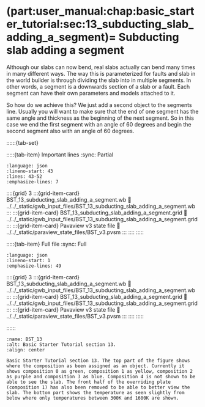 (part:user_manual:chap:basic_starter_tutorial:sec:13_subducting_slab_adding_a_segment)=
Subducting slab adding a segment
================================

Although our slabs can now bend, real slabs actually can bend many times in many different ways. The way this is parameterized for faults and slab in the world builder is through dividing the slab into in multiple segments. In other words, a segment is a downwards section of a slab or a fault. Each segment can have their own parameters and models attached to it. 

So how do we achieve this? We just add a second object to the segments line. Usually you will want to make sure that the end of one segment has the same angle and thickness as the beginning of the next segment. So in this case we end the first segment with an angle of 60 degrees and begin the second segment also with an angle of 60 degrees.

::::::{tab-set}

:::::{tab-item} Important lines
:sync: Partial

```{literalinclude} ../../_static/gwb_input_files/BST_13_subducting_slab_adding_a_segment.wb
:language: json
:lineno-start: 43
:lines: 43-52
:emphasize-lines: 7
```
::::{grid} 3
:::{grid-item-card} BST_13_subducting_slab_adding_a_segment.wb
:link: ../../_static/gwb_input_files/BST_13_subducting_slab_adding_a_segment.wb
:::
:::{grid-item-card} BST_13_subducting_slab_adding_a_segment.grid
:link: ../../_static/gwb_input_files/BST_13_subducting_slab_adding_a_segment.grid
:::
:::{grid-item-card} Pavaview v3 state file 
:link: ../../_static/paraview_state_files/BST_v3.pvsm
:::
::::
:::::

:::::{tab-item} Full file
:sync: Full


```{literalinclude} ../../_static/gwb_input_files/BST_13_subducting_slab_adding_a_segment.wb
:language: json
:lineno-start: 1
:emphasize-lines: 49
```

::::{grid} 3
:::{grid-item-card} BST_13_subducting_slab_adding_a_segment.wb
:link: ../../_static/gwb_input_files/BST_13_subducting_slab_adding_a_segment.wb
:::
:::{grid-item-card} BST_13_subducting_slab_adding_a_segment.grid
:link: ../../_static/gwb_input_files/BST_13_subducting_slab_adding_a_segment.grid
:::
:::{grid-item-card} Pavaview v3 state file 
:link: ../../_static/paraview_state_files/BST_v3.pvsm
:::
::::
:::::

::::::

```{figure} ../../../../doc/sphinx/_static/images/user_manual/basic_starter_tutorial/BST_13.png
:name: BST_13
:alt: Basic Starter Tutorial section 13. 
:align: center

Basic Starter Tutorial section 13. The top part of the figure shows where the composition as been assigned as an object. Currently it shows composition 0 as green, composition 1 as yellow, composition 2 as purple and composition 3 as blue. Composition 4 is not shown to be able to see the slab. The front half of the overriding plate (composition 1) has also been removed to be able to better view the slab. The bottom part shows the temperature as seen slightly from below where only temperatures between 300K and 1600K are shown. 
```